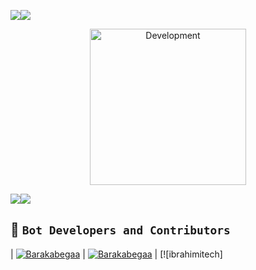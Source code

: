 <a><img src='https://i.imgur.com/LyHic3i.gif'/></a><a><img src='https://i.imgur.com/LyHic3i.gif'/></a>

<p align="center">
<img alt="Development" width="250" src="https://media2.giphy.com/media/W9tBvzTXkQopi/giphy.gif?cid=6c09b952xu6syi1fyqfyc04wcfk0qvqe8fd7sop136zxfjyn&ep=v1_internal_gif_by_id&rid=giphy.gif&ct=g" /> </p>

<a><img src='https://i.imgur.com/LyHic3i.gif'/></a><a><img src='https://i.imgur.com/LyHic3i.gif'/></a>





## 🙌 `Bot Developers and Contributors`
| [![Barakabegaa](https://github.com/Barakabegaa.png)](https://github.com/Barakabegaa) | [![Barakabegaa](https://github.com/Barakabegaa.png)](https://github.com/Ibrahimitech.) | [![ibrahimitech]
